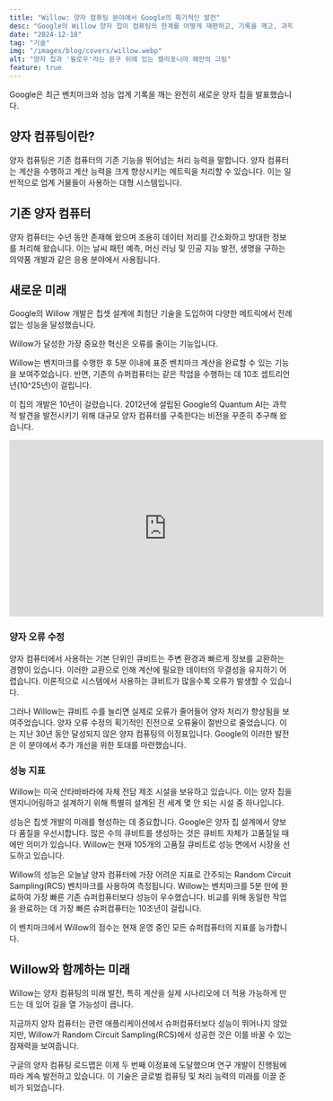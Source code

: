 ```yaml
---
title: "Willow: 양자 컴퓨팅 분야에서 Google의 획기적인 발전"
desc: "Google의 Willow 양자 칩이 컴퓨팅의 한계를 어떻게 재편하고, 기록을 깨고, 과학적 발견을 발전시키고 있는지 알아보세요. Xanzhu에서 자세히 알아보세요."
date: "2024-12-18"
tag: "기술"
img: "/images/blog/covers/willow.webp"
alt: "양자 칩과 '윌로우'라는 문구 뒤에 있는 캘리포니아 해안의 그림"
feature: true
---
```


Google은 최근 벤치마크와 성능 업계 기록을 깨는 완전히 새로운 양자 칩을 발표했습니다.

## 양자 컴퓨팅이란?

양자 컴퓨팅은 기존 컴퓨터의 기존 기능을 뛰어넘는 처리 능력을 말합니다. 양자 컴퓨터는 계산을 수행하고 계산 능력을 크게 향상시키는 메트릭을 처리할 수 있습니다. 이는 일반적으로 업계 거물들이 사용하는 대형 시스템입니다.

## 기존 양자 컴퓨터

양자 컴퓨터는 수년 동안 존재해 왔으며 조용히 데이터 처리를 간소화하고 방대한 정보를 처리해 왔습니다. 이는 날씨 패턴 예측, 머신 러닝 및 인공 지능 발전, 생명을 구하는 의약품 개발과 같은 응용 분야에서 사용됩니다.

## 새로운 미래

Google의 Willow 개발은 칩셋 설계에 최첨단 기술을 도입하여 다양한 메트릭에서 전례 없는 성능을 달성했습니다.

Willow가 달성한 가장 중요한 혁신은 오류를 줄이는 기능입니다.

Willow는 벤치마크를 수행한 후 5분 이내에 표준 벤치마크 계산을 완료할 수 있는 기능을 보여주었습니다. 반면, 기존의 슈퍼컴퓨터는 같은 작업을 수행하는 데 10조 셉트리언 년(10^25년)이 걸립니다.

이 칩의 개발은 10년이 걸렸습니다. 2012년에 설립된 Google의 Quantum AI는 과학적 발견을 발전시키기 위해 대규모 양자 컴퓨터를 구축한다는 비전을 꾸준히 추구해 왔습니다.

<iframe credentialless width="560" height="315" src="https://www.youtube.com/embed/l_KrC1mzd0g?si=1QVYdmS9NURCuyO8" title="YouTube video player" frameborder="0" allow="accelerometer; autoplay; clipboard-write; encrypted-media; gyroscope; picture-in-picture; web-share" referrerpolicy="strict-origin-when-cross-origin" allowfullscreen></iframe>

### 양자 오류 수정

양자 컴퓨터에서 사용하는 기본 단위인 큐비트는 주변 환경과 빠르게 정보를 교환하는 경향이 있습니다. 이러한 교환으로 인해 계산에 필요한 데이터의 무결성을 유지하기 어렵습니다. 이론적으로 시스템에서 사용하는 큐비트가 많을수록 오류가 발생할 수 있습니다.

그러나 Willow는 큐비트 수를 늘리면 실제로 오류가 줄어들어 양자 처리가 향상됨을 보여주었습니다. 양자 오류 수정의 획기적인 진전으로 오류율이 절반으로 줄었습니다. 이는 지난 30년 동안 달성되지 않은 양자 컴퓨팅의 이정표입니다. Google의 이러한 발전은 이 분야에서 추가 개선을 위한 토대를 마련했습니다.

### 성능 지표

Willow는 미국 산타바바라에 자체 전담 제조 시설을 보유하고 있습니다. 이는 양자 칩을 엔지니어링하고 설계하기 위해 특별히 설계된 전 세계 몇 안 되는 시설 중 하나입니다.

성능은 칩셋 개발의 미래를 형성하는 데 중요합니다. Google은 양자 칩 설계에서 양보다 품질을 우선시합니다. 많은 수의 큐비트를 생성하는 것은 큐비트 자체가 고품질일 때에만 의미가 있습니다. Willow는 현재 105개의 고품질 큐비트로 성능 면에서 시장을 선도하고 있습니다.

Willow의 성능은 오늘날 양자 컴퓨터에 가장 어려운 지표로 간주되는 Random Circuit Sampling(RCS) 벤치마크를 사용하여 측정됩니다. Willow는 벤치마크를 5분 만에 완료하여 가장 빠른 기존 슈퍼컴퓨터보다 성능이 우수했습니다. 비교를 위해 동일한 작업을 완료하는 데 가장 빠른 슈퍼컴퓨터는 10조년이 걸립니다.

<Media source="https://storage.googleapis.com/gweb-uniblog-publish-prod/images/KW_Fig1.width-1000.format-webp.webp" alt="윌로우의 RCS 성능이 최고의 슈퍼컴퓨터와 동등하다는 것을 알려주는 그림 카드" credit="Google"></Media>

이 벤치마크에서 Willow의 점수는 현재 운영 중인 모든 슈퍼컴퓨터의 지표를 능가합니다.

## Willow와 함께하는 미래

Willow는 양자 컴퓨팅의 미래 발전, 특히 계산을 실제 시나리오에 더 적용 가능하게 만드는 데 있어 길을 열 가능성이 큽니다.

지금까지 양자 컴퓨터는 관련 애플리케이션에서 슈퍼컴퓨터보다 성능이 뛰어나지 않았지만, Willow가 Random Circuit Sampling(RCS)에서 성공한 것은 이를 바꿀 수 있는 잠재력을 보여줍니다.

<Media source="https://storage.googleapis.com/gweb-uniblog-publish-prod/images/KW_Fig4.width-1000.format-webp.webp" alt="윌로우의 마일스톤 달성에 대한 마일스톤 그래프, 마일스톤 1 및 2 완료, 향후 마일스톤 6까지" credit="Google"></Media>

구글의 양자 컴퓨팅 로드맵은 이제 두 번째 이정표에 도달했으며 연구 개발이 진행됨에 따라 계속 발전하고 있습니다. 이 기술은 글로벌 컴퓨팅 및 처리 능력의 미래를 이끌 준비가 되었습니다.
